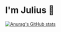 # I'm Julius 👋

[![Anurag's GitHub stats](https://github-readme-stats.vercel.app/api?username=mwangimuringi)](https://github.com/mwangimuringi/github-readme-stats)

